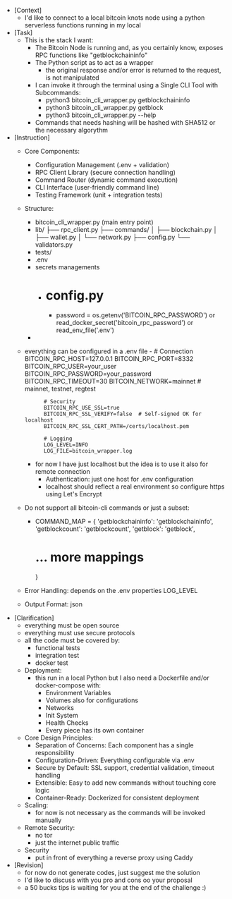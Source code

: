 - [Context]
	- I'd like to connect to a local bitcoin knots node using a python serverless functions running in my local
- [Task]
	- This is the stack I want:
		- The Bitcoin Node is running and, as you certainly know, exposes RPC functions like "getblockchaininfo"
		- The Python script as to act as a wrapper
			- the original response and/or error is returned to the request, is not manipulated
		- I can invoke it through the terminal using a Single CLI Tool with Subcommands:
			- python3 bitcoin_cli_wrapper.py getblockchaininfo
			- python3 bitcoin_cli_wrapper.py getblock <hash>
			- python3 bitcoin_cli_wrapper.py --help
		- Commands that needs hashing will be hashed with SHA512 or the necessary algorythm
- [Instruction]
	- Core Components:
		- Configuration Management (.env + validation)
		- RPC Client Library (secure connection handling)
		- Command Router (dynamic command execution)
		- CLI Interface (user-friendly command line)
		- Testing Framework (unit + integration tests)
	- Structure:
		- bitcoin_cli_wrapper.py (main entry point)
		- lib/
		  ├── rpc_client.py
		  ├── commands/
		  │   ├── blockchain.py
		  │   ├── wallet.py
		  │   └── network.py
		  ├── config.py
		  └── validators.py
		- tests/
		- .env
		- secrets managements
			- # config.py
				- password = os.getenv('BITCOIN_RPC_PASSWORD') or \
         						read_docker_secret('bitcoin_rpc_password') or \
          						read_env_file('.env')
        - 
	- everything can be configured in a .env file
			- # Connection
				BITCOIN_RPC_HOST=127.0.0.1
				BITCOIN_RPC_PORT=8332
				BITCOIN_RPC_USER=your_user
				BITCOIN_RPC_PASSWORD=your_password
				BITCOIN_RPC_TIMEOUT=30
				BITCOIN_NETWORK=mainnet  # mainnet, testnet, regtest

				# Security
				BITCOIN_RPC_USE_SSL=true
				BITCOIN_RPC_SSL_VERIFY=false  # Self-signed OK for localhost
				BITCOIN_RPC_SSL_CERT_PATH=/certs/localhost.pem

				# Logging
				LOG_LEVEL=INFO
				LOG_FILE=bitcoin_wrapper.log
		- for now I have just localhost but the idea is to use it also for remote connection
			- Authentication: just one host for .env configuration
			- localhost should reflect a real environment so configure https using Let's Encrypt
	- Do not support all bitcoin-cli commands or just a subset:
		- COMMAND_MAP = {
    		'getblockchaininfo': 'getblockchaininfo',
    		'getblockcount': 'getblockcount',
    		'getblock': 'getblock',
    		# ... more mappings
			}
	- Error Handling: depends on the .env properties LOG_LEVEL
	- Output Format: json
- [Clarification]
	- everything must be open source
	- everything must use secure protocols
	- all the code must be covered by:
		- functional tests
		- integration test
		- docker test
	- Deployment:
		- this run in a local Python but I also need a Dockerfile and/or docker-compose with:
			- Environment Variables
			- Volumes also for configurations
			- Networks
			- Init System
			- Health Checks
			- Every piece has its own container
	- Core Design Principles:
		- Separation of Concerns: Each component has a single responsibility
		- Configuration-Driven: Everything configurable via .env
		- Secure by Default: SSL support, credential validation, timeout handling
		- Extensible: Easy to add new commands without touching core logic
		- Container-Ready: Dockerized for consistent deployment
	- Scaling:
		- for now is not necessary as the commands will be invoked manually
	- Remote Security:
		- no tor
		- just the internet public traffic
	- Security
		- put in front of everything a reverse proxy using Caddy
- [Revision]
	- for now do not generate codes, just suggest me the solution
	- I'd like to discuss with you pro and cons oo your proposal
	- a 50 bucks tips is waiting for you at the end of the challenge :)